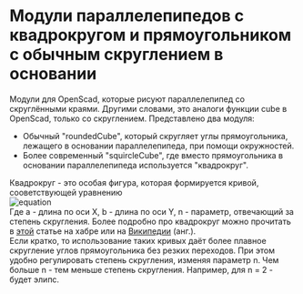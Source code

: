 # Модули параллелепипедов с квадрокругом и прямоугольником с обычным скруглением в основании
Модули для OpenScad, которые рисуют параллелепипед со скруглёнными краями. Другими словами, это аналоги функции cube в OpenScad, только со скруглением.
Представлено два модуля:
* Обычный "roundedCube", который скругляет углы прямоугольника, лежащего в основании параллелепипеда, при помощи окружностей.
* Более современный "squircleCube", где вместо прямоугольника в основании параллелепипеда используется "квадрокруг".

Квадрокруг - это особая фигура, которая формируется кривой, сооветствующей уравнению  
![equation](https://i.upmath.me/svg/%5Cleft%7Cx%5Cover%20a%5Cright%7C%5En%2B%5Cleft%7Cy%5Cover%20b%5Cright%7C%5En%3D1.)  
Где a - длина по оси X, b - длина по оси Y, n - параметр, отвечающий за степень скругления.
Более подробно про квадрокруг можно прочитать в [этой](https://habr.com/ru/company/droider/blog/517298/) статье на хабре или на [Википедии](https://en.wikipedia.org/wiki/Squircle) (анг.).  
Если кратко, то использование таких кривых даёт более плавное скругление углов прямоугольника без резких переходов. При этом удобно регулировать степень скругления, изменяя параметр n. Чем больше n - тем меньше степень скругления. Например, для n = 2 - будет элипс.